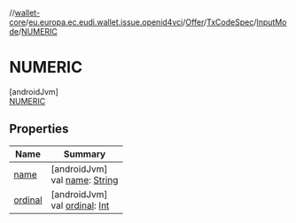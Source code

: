 //[wallet-core](../../../../../../index.md)/[eu.europa.ec.eudi.wallet.issue.openid4vci](../../../../index.md)/[Offer](../../../index.md)/[TxCodeSpec](../../index.md)/[InputMode](../index.md)/[NUMERIC](index.md)

# NUMERIC

[androidJvm]\
[NUMERIC](index.md)

## Properties

| Name | Summary |
|---|---|
| [name](../-t-e-x-t/index.md#-372974862%2FProperties%2F1615067946) | [androidJvm]<br>val [name](../-t-e-x-t/index.md#-372974862%2FProperties%2F1615067946): [String](https://kotlinlang.org/api/latest/jvm/stdlib/kotlin/-string/index.html) |
| [ordinal](../-t-e-x-t/index.md#-739389684%2FProperties%2F1615067946) | [androidJvm]<br>val [ordinal](../-t-e-x-t/index.md#-739389684%2FProperties%2F1615067946): [Int](https://kotlinlang.org/api/latest/jvm/stdlib/kotlin/-int/index.html) |
